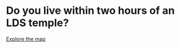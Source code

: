 # Do you live within two hours of an LDS temple?

[Explore the map](https://austinwpearce.github.io/two-a-temple/)
